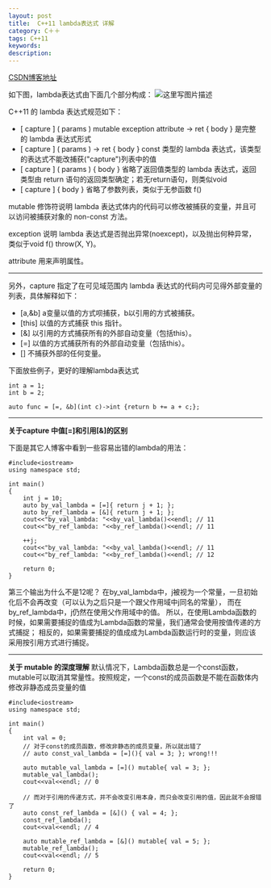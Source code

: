 ```yaml
---
layout: post
title:  C++11 lambda表达式 详解
category: C＋＋
tags: C++11
keywords: 
description: 
---
```


[CSDN博客地址](http://blog.csdn.net/liukang325/article/details/53610869)

如下图，lambda表达式由下面几个部分构成：
![这里写图片描述](http://img.blog.csdn.net/20161213155101488?watermark/2/text/aHR0cDovL2Jsb2cuY3Nkbi5uZXQvbGl1a2FuZzMyNQ==/font/5a6L5L2T/fontsize/400/fill/I0JBQkFCMA==/dissolve/70/gravity/SouthEast)

C++11 的 lambda 表达式规范如下：

 - [ capture ] ( params ) mutable exception attribute -> ret { body }
    是完整的 lambda 表达式形式
 - [ capture ] ( params ) -> ret { body }
    const 类型的 lambda 表达式，该类型的表达式不能改捕获("capture")列表中的值
 - [ capture ] ( params ) { body }
   省略了返回值类型的 lambda 表达式，返回类型由 return 语句的返回类型确定；若无return语句，则类似void
 - [ capture ] { body }
   省略了参数列表，类似于无参函数 f()


mutable 修饰符说明 lambda 表达式体内的代码可以修改被捕获的变量，并且可以访问被捕获对象的 non-const 方法。

exception 说明 lambda 表达式是否抛出异常(noexcept)，以及抛出何种异常，类似于void f() throw(X, Y)。

attribute 用来声明属性。


----------


另外，capture 指定了在可见域范围内 lambda 表达式的代码内可见得外部变量的列表，具体解释如下：

 - [a,&b] a变量以值的方式呗捕获，b以引用的方式被捕获。
 - [this] 以值的方式捕获 this 指针。 
 - [&] 以引用的方式捕获所有的外部自动变量（包括this）。
 - [=] 以值的方式捕获所有的外部自动变量（包括this）。 
 - [] 不捕获外部的任何变量。

 下面放些例子，更好的理解lambda表达式

```
int a = 1;
int b = 2;
 
auto func = [=, &b](int c)->int {return b += a + c;};
```
 
----------

**关于capture 中值[=]和引用[&]的区别**

下面是其它人博客中看到一些容易出错的lambda的用法：

```
#include<iostream>         
using namespace std;       
                           
int main()                 
{                          
    int j = 10;            
    auto by_val_lambda = [=]{ return j + 1; };
    auto by_ref_lambda = [&]{ return j + 1; };
    cout<<"by_val_lambda: "<<by_val_lambda()<<endl; // 11
    cout<<"by_ref_lambda: "<<by_ref_lambda()<<endl; // 11
                           
    ++j;                   
    cout<<"by_val_lambda: "<<by_val_lambda()<<endl; // 11
    cout<<"by_ref_lambda: "<<by_ref_lambda()<<endl; // 12
                           
    return 0;              
}
```

第三个输出为什么不是12呢？
在by_val_lambda中，j被视为一个常量，一旦初始化后不会再改变（可以认为之后只是一个跟父作用域中j同名的常量），
而在by_ref_lambda中，j仍然在使用父作用域中的值。
所以，在使用Lambda函数的时候，如果需要捕捉的值成为Lambda函数的常量，我们通常会使用按值传递的方式捕捉；
相反的，如果需要捕捉的值成成为Lambda函数运行时的变量，则应该采用按引用方式进行捕捉。

----------
**关于 mutable 的深度理解**
默认情况下，Lambda函数总是一个const函数，mutable可以取消其常量性。按照规定，一个const的成员函数是不能在函数体内修改非静态成员变量的值

```
#include<iostream>                  
using namespace std;                
                                    
int main()                          
{                                   
    int val = 0;  
    // 对于const的成员函数，修改非静态的成员变量，所以就出错了                                  
    // auto const_val_lambda = [=](){ val = 3; }; wrong!!!
    
    auto mutable_val_lambda = [=]() mutable{ val = 3; };
    mutable_val_lambda();           
    cout<<val<<endl; // 0
                   
    // 而对于引用的传递方式，并不会改变引用本身，而只会改变引用的值，因此就不会报错了                 
    auto const_ref_lambda = [&]() { val = 4; };
    const_ref_lambda();             
    cout<<val<<endl; // 4
                                    
    auto mutable_ref_lambda = [&]() mutable{ val = 5; };
    mutable_ref_lambda();           
    cout<<val<<endl; // 5
                                    
    return 0;      
}
```
